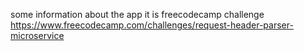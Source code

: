 some information about the app
it is freecodecamp challenge
https://www.freecodecamp.com/challenges/request-header-parser-microservice